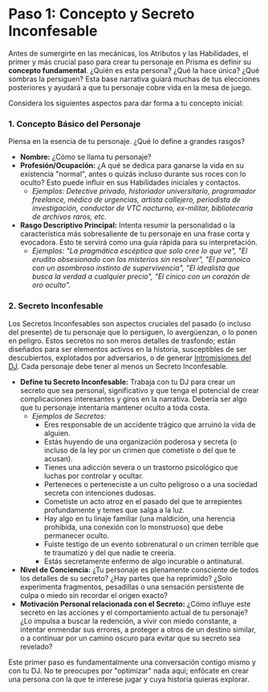 # Paso 1: Concepto y Secreto Inconfesable

Antes de sumergirte en las mecánicas, los Atributos y las Habilidades, el primer y más crucial paso para crear tu personaje en Prisma es definir su **concepto fundamental**. ¿Quién es esta persona? ¿Qué la hace única? ¿Qué sombras la persiguen? Esta base narrativa guiará muchas de tus elecciones posteriores y ayudará a que tu personaje cobre vida en la mesa de juego.

Considera los siguientes aspectos para dar forma a tu concepto inicial:

### 1. Concepto Básico del Personaje

Piensa en la esencia de tu personaje. ¿Qué lo define a grandes rasgos?

*   **Nombre:** ¿Cómo se llama tu personaje?
*   **Profesión/Ocupación:** ¿A qué se dedica para ganarse la vida en su existencia "normal", antes o quizás incluso durante sus roces con lo oculto? Esto puede influir en sus Habilidades iniciales y contactos.
    *   *Ejemplos: Detective privado, historiador universitario, programador freelance, médico de urgencias, artista callejero, periodista de investigación, conductor de VTC nocturno, ex-militar, bibliotecaria de archivos raros, etc.*
*   **Rasgo Descriptivo Principal:** Intenta resumir la personalidad o la característica más sobresaliente de tu personaje en una frase corta y evocadora. Esto te servirá como una guía rápida para su interpretación.
    *   *Ejemplos: "La pragmática escéptica que solo cree lo que ve", "El erudito obsesionado con los misterios sin resolver", "El paranoico con un asombroso instinto de supervivencia", "El idealista que busca la verdad a cualquier precio", "El cínico con un corazón de oro oculto".*

### 2. Secreto Inconfesable

Los Secretos Inconfesables son aspectos cruciales del pasado (o incluso del presente) de tu personaje que lo persiguen, lo avergüenzan, o lo ponen en peligro. Estos secretos no son meros detalles de trasfondo; están diseñados para ser elementos activos en la historia, susceptibles de ser descubiertos, explotados por adversarios, o de generar [Intromisiones del DJ](../../PARTE_IV_EL_DIRECTOR_DE_JUEGO/Capitulo_04_El_Arte_de_Dirigir_Prisma/04.2_Intromisiones_del_DJ.md). Cada personaje debe tener al menos un Secreto Inconfesable.

*   **Define tu Secreto Inconfesable:** Trabaja con tu DJ para crear un secreto que sea personal, significativo y que tenga el potencial de crear complicaciones interesantes y giros en la narrativa. Debería ser algo que tu personaje intentaría mantener oculto a toda costa.
    *   *Ejemplos de Secretos:*
        *   Eres responsable de un accidente trágico que arruinó la vida de alguien.
        *   Estás huyendo de una organización poderosa y secreta (o incluso de la ley por un crimen que cometiste o del que te acusan).
        *   Tienes una adicción severa o un trastorno psicológico que luchas por controlar y ocultar.
        *   Perteneces o perteneciste a un culto peligroso o a una sociedad secreta con intenciones dudosas.
        *   Cometiste un acto atroz en el pasado del que te arrepientes profundamente y temes que salga a la luz.
        *   Hay algo en tu linaje familiar (una maldición, una herencia prohibida, una conexión con lo monstruoso) que debe permanecer oculto.
        *   Fuiste testigo de un evento sobrenatural o un crimen terrible que te traumatizó y del que nadie te creería.
        *   Estás secretamente enfermo de algo incurable o antinatural.
*   **Nivel de Conciencia:** ¿Tu personaje es plenamente consciente de todos los detalles de su secreto? ¿Hay partes que ha reprimido? ¿Solo experimenta fragmentos, pesadillas o una sensación persistente de culpa o miedo sin recordar el origen exacto?
*   **Motivación Personal relacionada con el Secreto:** ¿Cómo influye este secreto en las acciones y el comportamiento actual de tu personaje? ¿Lo impulsa a buscar la redención, a vivir con miedo constante, a intentar enmendar sus errores, a proteger a otros de un destino similar, o a continuar por un camino oscuro para evitar que su secreto sea revelado?

Este primer paso es fundamentalmente una conversación contigo mismo y con tu DJ. No te preocupes por "optimizar" nada aquí; enfócate en crear una persona con la que te interese jugar y cuya historia quieras explorar.

